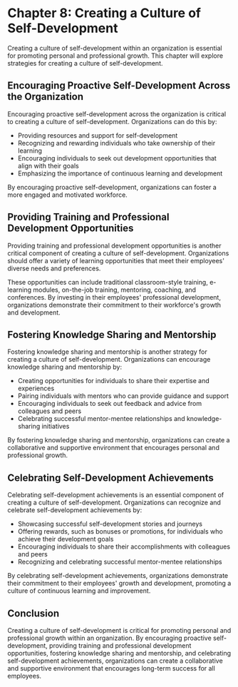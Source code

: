Chapter 8: Creating a Culture of Self-Development
=================================================

Creating a culture of self-development within an organization is essential for promoting personal and professional growth. This chapter will explore strategies for creating a culture of self-development.

Encouraging Proactive Self-Development Across the Organization
--------------------------------------------------------------

Encouraging proactive self-development across the organization is critical to creating a culture of self-development. Organizations can do this by:

* Providing resources and support for self-development
* Recognizing and rewarding individuals who take ownership of their learning
* Encouraging individuals to seek out development opportunities that align with their goals
* Emphasizing the importance of continuous learning and development

By encouraging proactive self-development, organizations can foster a more engaged and motivated workforce.

Providing Training and Professional Development Opportunities
-------------------------------------------------------------

Providing training and professional development opportunities is another critical component of creating a culture of self-development. Organizations should offer a variety of learning opportunities that meet their employees' diverse needs and preferences.

These opportunities can include traditional classroom-style training, e-learning modules, on-the-job training, mentoring, coaching, and conferences. By investing in their employees' professional development, organizations demonstrate their commitment to their workforce's growth and development.

Fostering Knowledge Sharing and Mentorship
------------------------------------------

Fostering knowledge sharing and mentorship is another strategy for creating a culture of self-development. Organizations can encourage knowledge sharing and mentorship by:

* Creating opportunities for individuals to share their expertise and experiences
* Pairing individuals with mentors who can provide guidance and support
* Encouraging individuals to seek out feedback and advice from colleagues and peers
* Celebrating successful mentor-mentee relationships and knowledge-sharing initiatives

By fostering knowledge sharing and mentorship, organizations can create a collaborative and supportive environment that encourages personal and professional growth.

Celebrating Self-Development Achievements
-----------------------------------------

Celebrating self-development achievements is an essential component of creating a culture of self-development. Organizations can recognize and celebrate self-development achievements by:

* Showcasing successful self-development stories and journeys
* Offering rewards, such as bonuses or promotions, for individuals who achieve their development goals
* Encouraging individuals to share their accomplishments with colleagues and peers
* Recognizing and celebrating successful mentor-mentee relationships

By celebrating self-development achievements, organizations demonstrate their commitment to their employees' growth and development, promoting a culture of continuous learning and improvement.

Conclusion
----------

Creating a culture of self-development is critical for promoting personal and professional growth within an organization. By encouraging proactive self-development, providing training and professional development opportunities, fostering knowledge sharing and mentorship, and celebrating self-development achievements, organizations can create a collaborative and supportive environment that encourages long-term success for all employees.
